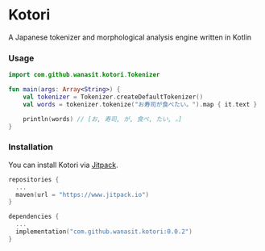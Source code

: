 # Kotori
A Japanese tokenizer and morphological analysis engine written in Kotlin

### Usage

```kotlin
import com.github.wanasit.kotori.Tokenizer

fun main(args: Array<String>) {
    val tokenizer = Tokenizer.createDefaultTokenizer()
    val words = tokenizer.tokenize("お寿司が食べたい。").map { it.text }

    println(words) // [お, 寿司, が, 食べ, たい, 。]
}
```

### Installation

You can install Kotori via [Jitpack](https://jitpack.io/#wanasit/kotori). 

```kotlin
repositories {
  ...
  maven(url = "https://www.jitpack.io")
}

dependencies {
  ...
  implementation("com.github.wanasit.kotori:0.0.2")
}
```

